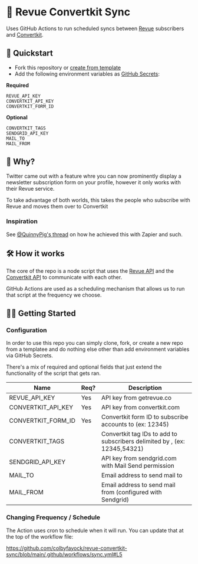 # 📩 Revue Convertkit Sync

Uses GitHub Actions to run scheduled syncs between [Revue](https://www.getrevue.co) subscribers and [Convertkit](https://convertkit.com/).

## 🚀 Quickstart

* Fork this repository or [create from template](https://github.com/colbyfayock/revue-convertkit-sync/generate)
* Add the following environment variables as [GitHub Secrets](https://docs.github.com/en/actions/security-guides/encrypted-secrets#creating-encrypted-secrets-for-a-repository):

**Required**
```
REVUE_API_KEY
CONVERTKIT_API_KEY
CONVERTKIT_FORM_ID
```

**Optional**
```
CONVERTKIT_TAGS
SENDGRID_API_KEY
MAIL_TO
MAIL_FROM
```

## 🤔 Why?

Twitter came out with a feature whre you can now prominently display a newsletter subscription form on your profile, however it only works with their Revue service.

To take advantage of both worlds, this takes the people who subscribe with Revue and moves them over to Convertkit

### Inspiration

See [@QuinnyPig's thread](https://twitter.com/QuinnyPig/status/1445202123155664900) on how he achieved this with Zapier and such.

## 🛠 How it works

The core of the repo is a node script that uses the [Revue API](https://www.getrevue.co/api) and the [Convertkit API](https://developers.convertkit.com/) to communicate with each other.

GitHub Actions are used as a scheduling mechanism that allows us to run that script at the frequency we choose.

## 🧑‍🚀 Getting Started

### Configuration

In order to use this repo you can simply clone, fork, or create a new repo from a templatee and do nothing else other than add environment variables via GitHub Secrets.

There's a mix of required and optional fields that just extend the functionality of the script that gets ran.

| Name                | Req? | Description                                                               |
| ------------------- | ---- | ------------------------------------------------------------------------- |
| REVUE_API_KEY       | Yes  | API key from getrevue.co                                                  |
| CONVERTKIT_API_KEY  | Yes  | API key from convertkit.com                                               |
| CONVERTKIT_FORM_ID  | Yes  | Convertkit form ID to subscribe accounts to (ex: 12345)                   |
| CONVERTKIT_TAGS     |      | Convertkit tag IDs to add to subscribers delimited by , (ex: 12345,54321) |
| SENDGRID_API_KEY    |      | API key from sendgrid.com with Mail Send permission                       |
| MAIL_TO             |      | Email address to send mail to                                             |
| MAIL_FROM           |      | Email address to send mail from (configured with Sendgrid)                |

### Changing Frequency / Schedule

The Action uses cron to schedule when it will run. You can update that at the top of the workflow file:

https://github.com/colbyfayock/revue-convertkit-sync/blob/main/.github/workflows/sync.yml#L5
